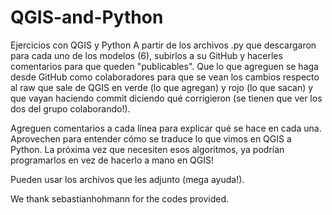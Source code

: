 # QGIS-and-Python 
Ejercicios con QGIS y Python
A partir de los archivos .py que descargaron para cada uno de los modelos (6), subirlos a su GitHub y hacerles comentarios para que queden "publicables". Que lo que agreguen se haga desde GitHub como colaboradores para que se vean los cambios respecto al raw que sale de QGIS en verde (lo que agregan) y rojo (lo que sacan) y que vayan haciendo commit diciendo qué corrigieron (se tienen que ver los dos del grupo colaborando!).

Agreguen comentarios a cada línea para explicar qué se hace en cada una. Aprovechen para entender cómo se traduce lo que vimos en QGIS a Python. La próxima vez que necesiten esos algoritmos, ya podrían programarlos en vez de hacerlo a mano en QGIS!

Pueden usar los archivos que les adjunto (mega ayuda!).




We thank sebastianhohmann for the codes provided. 
